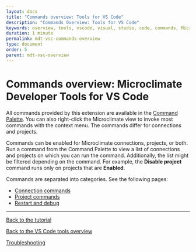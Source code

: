 ```yaml
---
layout: docs
title: "Commands overview: Tools for VS Code"
description: "Commands Overview: Tools for VS Code"
keywords: overview, tools, vscode, visual, studio, code, commands, Microclimate Developer Tools for VS Code commands overview, connection commands, project commands, restart, debug
duration: 1 minute
permalink: mdt-vsc-commands-overview
type: document
order: 5
parent: mdt-vsc-overview
---
```


# Commands overview: Microclimate Developer Tools for VS Code

All commands provided by this extension are available in the [Command Palette](https://code.visualstudio.com/docs/getstarted/userinterface#_command-palette). You can also right-click the Microclimate view to invoke most commands with the context menu. The commands differ for connections and projects.

Commands can be enabled for Microclimate connections, projects, or both. Run a command from the Command Palette to view a list of connections and projects on which you can run the command. Additionally, the list might be filtered depending on the command. For example, the **Disable project** command runs only on projects that are **Enabled**.

Commands are separated into categories. See the following pages:
- [Connection commands](mdt-vsc-commands-connection)
- [Project commands](mdt-vsc-commands-project)
- [Restart and debug](mdt-vsc-commands-restart-and-debug)

***

[Back to the tutorial](mdt-vsc-tutorial)

[Back to the VS Code tools overview](mdt-vsc-overview)

[Troubleshooting](mdt-vsc-troubleshooting)

